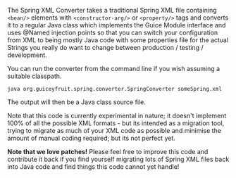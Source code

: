 The Spring XML Converter takes a traditional Spring XML file containing `<bean/>` elements with `<constructor-arg/>` or `<property/>` tags and converts it to a regular Java class which implements the Guice Module interface and uses @Named injection points so that you can switch your configuration from XML to being mostly Java code with some properties file for the actual Strings you really do want to change between production / testing / development.

You can run the converter from the command line if you wish assuming a suitable classpath.

```
java org.guiceyfruit.spring.converter.SpringConverter someSpring.xml
```

The output will then be a Java class source file.

Note that this code is currently experimental in nature; it doesn't implement 100% of all the possible XML formats - but its intended as a migration tool, trying to migrate as much of your XML code as possible and minimise the amount of manual coding required; but its not perfect yet.

**Note that we love patches!** Please feel free to improve this code and contribute it back if you find yourself migrating lots of Spring XML files back into Java code and find things this code cannot yet handle!
